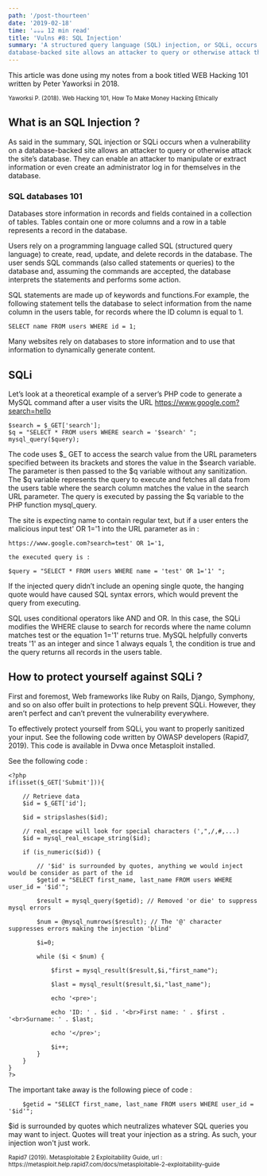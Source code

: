 ```yaml
---
path: '/post-thourteen'
date: '2019-02-18'
time: '☕️☕️☕️ 12 min read'
title: 'Vulns #8: SQL Injection'
summary: 'A structured query language (SQL) injection, or SQLi, occurs when a vulnerability on a
database-backed site allows an attacker to query or otherwise attack the site’s database.'
---
```


This article was done using my notes from a book titled WEB Hacking 101 written by Peter Yaworksi in 2018.

<sub>Yaworksi P. (2018). Web Hacking 101, How To Make Money Hacking Ethically</sub>

## What is an SQL Injection ?

As said in the summary, SQL injection or SQLi occurs when a vulnerability on a
database-backed site allows an attacker to query or otherwise attack the site’s database. They can enable
an attacker to manipulate or extract information or even create an administrator log in
for themselves in the database.

### SQL databases 101

Databases store information in records and fields contained in a collection of tables.
Tables contain one or more columns and a row in a table represents a record in the
database.

Users rely on a programming language called SQL (structured query language) to create,
read, update, and delete records in the database. The user sends SQL commands
(also called statements or queries) to the database and, assuming the commands are
accepted, the database interprets the statements and performs some action.

SQL statements are made up of keywords and functions.For example, the following
statement tells the database to select information from the name column in the users
table, for records where the ID column is equal to 1.

```
SELECT name FROM users WHERE id = 1;
```

Many websites rely on databases to store information and to use that information to
dynamically generate content.

## SQLi

Let’s look at a theoretical example of a server’s PHP code to generate a MySQL command
after a user visits the URL https://www.google.com?search=hello

```
$search = $_GET['search'];
$q = "SELECT * FROM users WHERE search = '$search' ";
mysql_query($query);
```

The code uses $_ GET to access the search value from the URL parameters specified
between its brackets and stores the value in the $search variable. The parameter is then
passed to the $q variable without any sanitization. The $q variable represents the query
to execute and fetches all data from the users table where the search column matches
the value in the search URL parameter. The query is executed by passing the \$q variable
to the PHP function mysql_query.

The site is expecting name to contain regular text, but if a user enters the malicious
input test' OR 1='1 into the URL parameter as in :

```
https://www.google.com?search=test' OR 1='1,

the executed query is :

$query = "SELECT * FROM users WHERE name = 'test' OR 1='1' ";
```

If the injected query didn’t include an opening single quote, the hanging quote would have caused SQL syntax errors, which
would prevent the query from executing.

SQL uses conditional operators like AND and OR. In this case, the SQLi modifies the
WHERE clause to search for records where the name column matches test or the
equation 1='1' returns true. MySQL helpfully converts treats '1' as an integer and since 1
always equals 1, the condition is true and the query returns all records in the users table.

## How to protect yourself against SQLi ?

First and foremost, Web frameworks like Ruby on Rails, Django, Symphony, and so on also offer built in
protections to help prevent SQLi. However, they aren’t perfect and can’t prevent the
vulnerability everywhere.

To effectively protect yourself from SQLi, you want to properly sanitized your input. See the following code written by OWASP developers (Rapid7, 2019).
This code is available in Dvwa once Metasploit installed.

See the following code :

```
<?php
if(isset($_GET['Submit'])){

    // Retrieve data
    $id = $_GET['id'];

    $id = stripslashes($id);

    // real_escape will look for special characters (',",/,#,...)
    $id = mysql_real_escape_string($id);

    if (is_numeric($id)) {

        // '$id' is surrounded by quotes, anything we would inject would be consider as part of the id
        $getid = "SELECT first_name, last_name FROM users WHERE user_id = '$id'";

        $result = mysql_query($getid); // Removed 'or die' to suppress mysql errors

        $num = @mysql_numrows($result); // The '@' character suppresses errors making the injection 'blind'

        $i=0;

        while ($i < $num) {

            $first = mysql_result($result,$i,"first_name");

            $last = mysql_result($result,$i,"last_name");

            echo '<pre>';

            echo 'ID: ' . $id . '<br>First name: ' . $first . '<br>Surname: ' . $last;

            echo '</pre>';

            $i++;
        }
    }
}
?>
```

The important take away is the following piece of code :

```
    $getid = "SELECT first_name, last_name FROM users WHERE user_id = '$id'";
```

\$id is surrounded by quotes which neutralizes whatever SQL queries you may want to inject. Quotes will treat your injection as a string. As such, your injection won't just work.

<sub>
Rapid7 (2019). Metasploitable 2 Exploitability Guide, url : https://metasploit.help.rapid7.com/docs/metasploitable-2-exploitability-guide
</sub>
